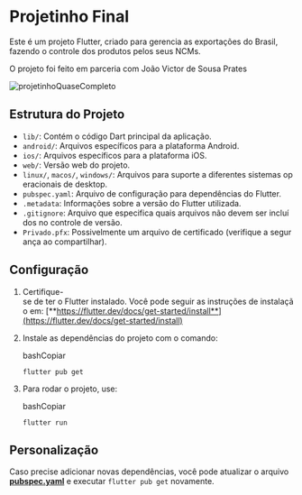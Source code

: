 # 

# **Projetinho Final**

Este é um projeto Flutter, criado para gerencia as exportações do Brasil, fazendo o controle dos produtos pelos seus NCMs.

O projeto foi feito em parceria com João Victor de Sousa Prates

![projetinhoQuaseCompleto](https://github.com/user-attachments/assets/fb00ba8a-b5e0-4c5b-9f70-9751c2d925c6)

## **Estrutura do Projeto**

- `lib/`: Contém o código Dart principal da aplicação.
- `android/`: Arquivos específicos para a plataforma Android.
- `ios/`: Arquivos específicos para a plataforma iOS.
- `web/`: Versão web do projeto.
- `linux/`, `macos/`, `windows/`: Arquivos para suporte a diferentes sistemas operacionais de desktop.
- `pubspec.yaml`: Arquivo de configuração para dependências do Flutter.
- `.metadata`: Informações sobre a versão do Flutter utilizada.
- `.gitignore`: Arquivo que especifica quais arquivos não devem ser incluídos no controle de versão.
- `Privado.pfx`: Possivelmente um arquivo de certificado (verifique a segurança ao compartilhar).

## **Configuração**

1. Certifique-se de ter o Flutter instalado. Você pode seguir as instruções de instalação em: [**https://flutter.dev/docs/get-started/install**](https://flutter.dev/docs/get-started/install)
2. Instale as dependências do projeto com o comando:
    
    bashCopiar
    
    `flutter pub get`
    
3. Para rodar o projeto, use:
    
    bashCopiar
    
    `flutter run`
    

## **Personalização**

Caso precise adicionar novas dependências, você pode atualizar o arquivo [**pubspec.yaml**](https://pubspec.yaml/) e executar `flutter pub get` novamente.
